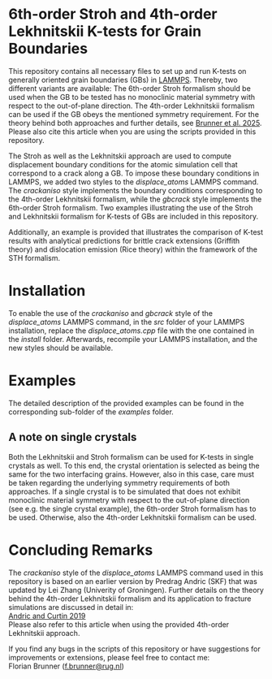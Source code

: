 # 6th-order Stroh and 4th-order Lekhnitskii K-tests for Grain Boundaries

This repository contains all necessary files to set up and run K-tests on generally oriented grain boundaries (GBs) in [LAMMPS](https://www.lammps.org). Thereby, two different variants are available: The 6th-order Stroh formalism should be used when the GB to be tested has no monoclinic material symmetry with respect to the out-of-plane direction. The 4th-order Lekhnitskii formalism can be used if the GB obeys the mentioned symmetry requirement. For the theory behind both approaches and further details, see  [Brunner et al. 2025](https://doi.org/10.1088/1361-651X/adba03). Please also cite this article when you are using the scripts provided in this repository.

The Stroh as well as the Lekhnitskii approach are used to compute displacement boundary conditions for the atomic simulation cell that correspond to a crack along a GB. To impose these boundary conditions in LAMMPS, we added two styles to the _displace_atoms_ LAMMPS command. The _crackaniso_ style implements the boundary conditions corresponding to the 4th-order Lekhnitskii formalism, while the _gbcrack_ style implements the 6th-order Stroh formalism. Two examples illustrating the use of the Stroh and Lekhnitskii formalism for K-tests of GBs are included in this repository.

Additionally, an example is provided that illustrates the comparison of K-test results with analytical predictions for brittle crack extensions (Griffith theory) and dislocation emission (Rice theory) within the framework of the STH formalism.   

# Installation

To enable the use of the _crackaniso_ and _gbcrack_ style of the _displace_atoms_ LAMMPS command, in the _src_ folder of your LAMMPS installation, replace the _displace_atoms.cpp_ file with the one contained in the _install_ folder. Afterwards, recompile your LAMMPS installation, and the new styles should be available.

# Examples 

The detailed description of the provided examples can be found in the corresponding sub-folder of the _examples_ folder. 

## A note on single crystals

Both the Lekhnitskii and Stroh formalism can be used for K-tests in single crystals as well. To this end, the crystal orientation is selected as being the same for the two interfacing grains. However, also in this case, care must be taken regarding the underlying symmetry requirements of both approaches. If a single crystal is to be simulated that does not exhibit monoclinic material symmetry with respect to the out-of-plane direction (see e.g. the single crystal example), the 6th-order Stroh formalism has to be used. Otherwise, also the 4th-order Lekhnitskii formalism can be used.      

# Concluding Remarks
The  _crackaniso_ style of the _displace_atoms_ LAMMPS command used in this repository is based on an earlier version by Predrag Andric (SKF) that was updated by Lei Zhang (Univerity of Groningen). Further details on the theory behind the 4th-order Lekhnitskii formalism and its application to fracture simulations are discussed in detail in: \
[Andric and Curtin 2019](https://doi.org/10.1088/1361-651X/aae40c) \
Please also refer to this article when using the provided 4th-order Lekhnitskii approach.

If you find any bugs in the scripts of this repository or have suggestions for improvements or extensions, please feel free to contact me: \
Florian Brunner (f.brunner@rug.nl)
